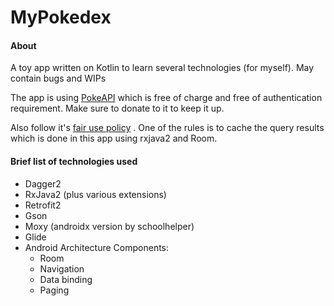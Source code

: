 # MyPokedex

#### About
A toy app written on Kotlin to learn several technologies (for myself). May contain bugs and WIPs

The app is using  [PokeAPI](https://github.com/PokeAPI/pokeapi) which is free of charge and free of authentication requirement. 
Make sure to donate to it to keep it up.

Also follow it's [fair use policy](https://pokeapi.co/docs/v2.html#fairuse) .
One of the rules is to cache the query results which is done in this app using rxjava2 and Room.

#### Brief list of technologies used
- Dagger2 
- RxJava2 (plus various extensions)
- Retrofit2
- Gson
- Moxy (androidx version by schoolhelper)
- Glide
- Android Architecture Components:
  - Room
  - Navigation
  - Data binding
  - Paging
